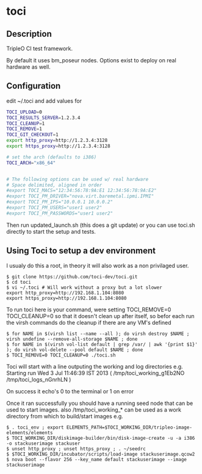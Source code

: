 toci
====


Description
-----------

TripleO CI test framework.

By default it uses bm_poseur nodes. Options exist to deploy on real hardware as well.

Configuration
-------------

edit ~/.toci and add values for
```bash
TOCI_UPLOAD=0
TOCI_RESULTS_SERVER=1.2.3.4
TOCI_CLEANUP=1
TOCI_REMOVE=1
TOCI_GIT_CHECKOUT=1
export http_proxy=http://1.2.3.4:3128
export https_proxy=http://1.2.3.4:3128

# set the arch (defaults to i386)
TOCI_ARCH="x86_64"


# The following options can be used w/ real hardware
# Space delimited, aligned in order
#export TOCI_MACS="12:34:56:78:9A:E1 12:34:56:78:9A:E2"
#export TOCI_PM_DRIVER="nova.virt.baremetal.ipmi.IPMI"
#export TOCI_PM_IPS="10.0.0.1 10.0.0.2"
#export TOCI_PM_USERS="user1 user2"
#export TOCI_PM_PASSWORDS="user1 user2"
```

Then run updated_launch.sh (this does a git update) or you can use toci.sh
directly to start the setup and tests.

Using Toci to setup a dev environment
-------------------------------------

I usualy do this a root, in theory it will also work as a non privilaged user.

    $ git clone https://github.com/toci-dev/toci.git
    $ cd toci
    $ vi ~/.toci # Will work without a proxy but a lot slower
    export http_proxy=http://192.168.1.104:8080
    export https_proxy=http://192.168.1.104:8080

To run toci here is your command, were setting
TOCI_REMOVE=0 TOCI_CLEANUP=0 so that it doesn't clean up after itself, so befor each run the virsh commands do the cleanup if there are any VM's defined

    $ for NAME in $(virsh list --name --all ); do virsh destroy $NAME ; virsh undefine --remove-all-storage $NAME ; done
    $ for NAME in $(virsh vol-list default | grep /var/ | awk '{print $1}' ); do virsh vol-delete --pool default $NAME ; done
    $ TOCI_REMOVE=0 TOCI_CLEANUP=0 ./toci.sh

Toci will start with a line outputing the working and log directories e.g.
Starting run Wed  3 Jul 11:46:39 IST 2013 ( /tmp/toci_working_g1Eb2NO /tmp/toci_logs_nGnrhLN )

On success it echo's 0 to the terminal or 1 on error

Once it ran successfully you should have a running seed node that can be used to start images. also /tmp/toci_working_* can be used as a work directory from which to build/start images e.g.

    $ . toci_env ; export ELEMENTS_PATH=$TOCI_WORKING_DIR/tripleo-image-elements/elements
    $ TOCI_WORKING_DIR/diskimage-builder/bin/disk-image-create -u -a i386 -o stackuserimage stackuser
    $ unset http_proxy ; unset https_proxy ; . ~/seedrc
    $ $TOCI_WORKING_DIR/incubator/scripts/load-image stackuserimage.qcow2
    $ nova boot --flavor 256 --key_name default stackuserimage --image  stackuserimage
